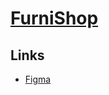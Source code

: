 # [FurniShop](https://www.figma.com/file/vuIubpwhaFKmiQHHhbqQ9H/Landing-Page---Furniture-Website-(Community)-(Copy)-(Copy)?type=design&node-id=1-79&mode=design&t=aAkJWn2vDBnsOSaa-0)


## Links
- [Figma](https://www.figma.com/file/vuIubpwhaFKmiQHHhbqQ9H/Landing-Page---Furniture-Website-(Community)-(Copy)-(Copy)?type=design&node-id=1-79&mode=design&t=aAkJWn2vDBnsOSaa-0)
